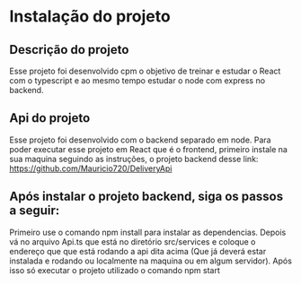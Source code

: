 # Instalação do projeto

## Descrição do projeto
Esse projeto foi desenvolvido cpm o objetivo de treinar e estudar o React com o typescript e ao mesmo tempo estudar o node com express no backend.

## Api do projeto
Esse projeto foi desenvolvido com o backend separado em node. Para poder executar esse projeto em React que é o frontend, primeiro instale na sua maquina seguindo as instruções, o projeto backend desse link: https://github.com/Mauricio720/DeliveryApi

## Após instalar o projeto backend, siga os passos a seguir:

Primeiro use o comando npm install para instalar as dependencias.
Depois vá no arquivo Api.ts que está no diretório src/services e coloque o endereço que que está rodando a api dita acima (Que já deverá estar instalada e rodando ou localmente na maquina ou em algum servidor).
Após isso só executar o projeto utilizado o comando npm start


